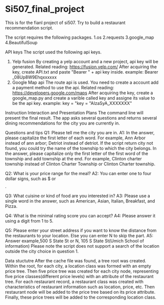 # Si507_final_project
This is for the fianl project of si507. Try to build a restaurant recommendation script. 

The script requires the following packages.
1.os 2.requests 3.google_map 4.BeautifulSoup

API keys
The script used the following api keys.
1. Yelp fusion
By creating a yelp account and a new project, api key will be generated.
Related reading: https://fusion.yelp.com/
After acquiring the key, create API.txt and paste "Bearer " + api key inside.
example: Bearer _08Up8W9Ehqxxxxxx
2. Google Map api
The route api is used. You need to create a account add a payment method to use the api. 
Related reading: https://developers.google.com/maps
After acquiring the key, create a google_map.py and create a varible called key and assigne its value to be the api key.
example: key = "key = "AIzaSyA_XXXXXXX"

Instruction
Interaction and Presentation Plans
The command line will present the final result. The app asks several questions and returns several dining recommendations for the city you are currently in. 

Questions and tips
Q1:
Please tell me the city you are in.
A1:
In the answer, please capitalize the first letter of each word.
For example, Ann Arbor instead of ann arbor; Detriot instead of detriot.
If the script return city not found, you could try the name of the township to which the city belongs.
In the answer, please capitalize only the first letter of the first word of the township and add township at the end.
For example, Clinton charter township instead of Clinton Charter Township or Clinton Charter township.

Q2:
What is your price range for the meal?
A2:
You can enter one to four dollar signs, such as $ or $$$$.

Q3:
What cuisine or kind of food are you interested in?
A3:
Please use a single word in the answer, such as American, Asian, Italian, Breakfast, and Pizza.

Q4:
What is the minimal rating score you can accept?
A4:
Please answer it using a digit from 1 to 5. 

Q5:
Please enter your street address if you want to know the distance from the restaurants to your location. Else you can enter N to skip the part.
A5: 
Answer example,500 S State St or N, 105 S State St(Umich School of information)
Please note the script does not support a search of the location outside the city choice in question 1. 

Data stuctutre 
After the cache file was found, a tree root was created. Within the root, for each city, a location class was formed with an empty price tree. Then five price tree was created for each city node, representing five price classes(different price levels) with an attribute of the restaurant tree. For each restaurant record, a restaurant class was created with characteristics of restaurant information such as location, price, etc. Then restaurant node will be added to the price tree based on its price attribute. Finally, these price trees will be added to the corresponding location class. 



